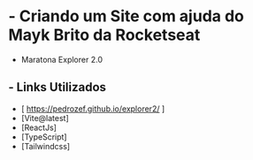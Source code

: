 # - Criando um Site com ajuda do Mayk Brito da Rocketseat

- Maratona Explorer 2.0

## - Links Utilizados
- [ https://pedrozef.github.io/explorer2/ ]
- [Vite@latest]
- [ReactJs]
- [TypeScript]
- [Tailwindcss]
